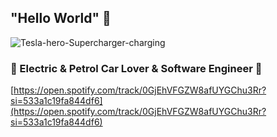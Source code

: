 ## "Hello World" 👋
![Tesla-hero-Supercharger-charging](https://user-images.githubusercontent.com/46397985/155853791-bec2a749-9fcd-470f-b4fb-f02bb7b09711.jpg)
### 🚗 Electric & Petrol Car Lover & Software Engineer 🚗
[https://open.spotify.com/track/0GjEhVFGZW8afUYGChu3Rr?si=533a1c19fa844df6](https://open.spotify.com/track/0GjEhVFGZW8afUYGChu3Rr?si=533a1c19fa844df6)
